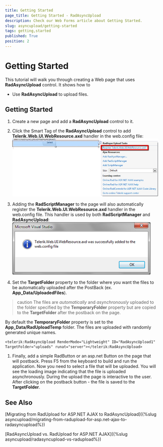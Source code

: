 ```yaml
---
title: Getting Started
page_title: Getting Started - RadAsyncUpload
description: Check our Web Forms article about Getting Started.
slug: asyncupload/getting-started
tags: getting,started
published: True
position: 2
---
```


# Getting Started

This tutorial will walk you through creating a Web page that uses **RadAsyncUpload** control. It shows how to

* Use **RadAsyncUpload** to upload files.

## Getting Started

1. Create a new page and add a **RadAsyncUpload** control to it.

1. Click the Smart Tag of the **RadAsyncUpload** control to add **Telerik.Web.UI.WebResource.axd** handler in the web.config file:![Getting Started](images/asyncupload_rau_getting_started_1.png)

1. Adding the **RadScriptManager** to the page will also automatically register the **Telerik.Web.UI.WebResource.axd** handler in the web.config file. This handler is used by both **RadScriptManager** and **RadAsyncUpload**:![Getting Started part two](images/asyncupload_rau_getting_started_2.png)

1. Set the **TargetFolder** property to the folder where you want the files to be automatically uploaded after the PostBack (ex. **App_Data/UploadedFiles**).

>caution The files are *automatically* and *asynchronously* uploaded to the folder specified by the **TemporaryFolder** property but are copied to the **TargetFolder** after the postback on the page.
>
By default the **TemporaryFolder** property is set to the **App_Data/RadUploadTemp** folder. The files are uploaded with randomly generated unique names.

````ASPNET
<telerik:RadAsyncUpload RenderMode="Lightweight" ID="RadAsyncUpload1" TargetFolder="uploads" runat="server"></telerik:RadAsyncUpload>				
````

1. Finally, add a simple RadButton or an asp.net Button on the page that will postback. Press F5 from the keyboard to build and run the application. Now you need to select a file that will be uploaded. You will see the loading image indicating that the file is uploaded asynchronously. During the upload the page is interactive to the user. After clicking on the postback button - the file is saved to the **TargetFolder**.

## See Also

[Migrating from RadUpload for ASP.NET AJAX to RadAsyncUpload]({%slug asyncupload/migrating-from-radupload-for-asp.net-ajax-to-radasyncupload%})

[RadAsyncUpload vs. RadUpload for ASP.NET AJAX]({%slug asyncupload/radasyncupload-vs-radupload%})
